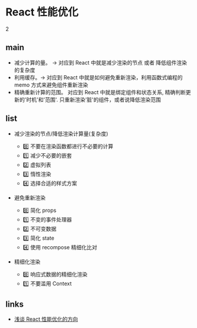 # React 性能优化

2

## main

- 减少计算的量。 -> 对应到 React 中就是减少渲染的节点 或者 降低组件渲染的复杂度
- 利用缓存。-> 对应到 React 中就是如何避免重新渲染，利用函数式编程的 memo 方式来避免组件重新渲染
- 精确重新计算的范围。 对应到 React 中就是绑定组件和状态关系, 精确判断更新的'时机'和'范围'. 只重新渲染'脏'的组件，或者说降低渲染范围

## list

- 减少渲染的节点/降低渲染计算量(复杂度)

  - 0️⃣ 不要在渲染函数都进行不必要的计算
  - 1️⃣ 减少不必要的嵌套
  - 2️⃣ 虚拟列表
  - 3️⃣ 惰性渲染
  - 4️⃣ 选择合适的样式方案

- 避免重新渲染

  - 0️⃣ 简化 props
  - 1️⃣ 不变的事件处理器
  - 2️⃣ 不可变数据
  - 3️⃣ 简化 state
  - 4️⃣ 使用 recompose 精细化比对

- 精细化渲染
  - 0️⃣ 响应式数据的精细化渲染
  - 1️⃣ 不要滥用 Context

## links

- [浅谈 React 性能优化的方向](https://juejin.im/post/5d045350f265da1b695d5bf2)
